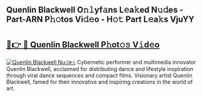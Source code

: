 ## Quenlin Blackwell O𝚗𝚕yf𝚊ns L𝚎a𝚔ed N𝚞𝚍es - Part-ARN P𝚑𝚘tos Vi𝚍𝚎o - H𝚘𝚝 Part L𝚎a𝚔s VjuYY

# <h2><a href="http://kfe1ayd.oniu.top/?m=Quenlin+Blackwell">🔗👉 🔴 Quenlin Blackwell P𝚑ot𝚘𝚜 V𝚒d𝚎o</a></h2>

[![Quenlin Blackwell Nu𝚍e𝚜](https://i.imgur.com/0qMVB7G.gif)](http://kfe1ayd.oniu.top/?m=Quenlin+Blackwell)
Cybernetic performer and multimedia innovator Quenlin Blackwell, acclaimed for distributing dance and lifestyle inspiration through viral dance sequences and compact films. Visionary artist Quenlin Blackwell, famed for their innovative and inspiring creations in the world of art.  
